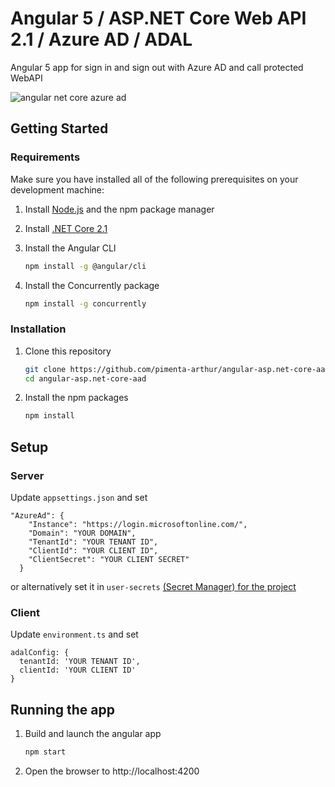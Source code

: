 # Angular 5 / ASP.NET Core Web API 2.1 / Azure AD / ADAL

Angular 5 app for sign in and sign out with Azure AD and call protected WebAPI

![angular net core azure ad](https://user-images.githubusercontent.com/17882425/50479338-3558ed00-09bd-11e9-93ac-9b3092cf5b21.png)

## Getting Started

### Requirements
Make sure you have installed all of the following prerequisites on your development machine:

1. Install [Node.js](https://nodejs.org/en/) and the npm package manager
2. Install [.NET Core 2.1](https://www.microsoft.com/net/download)
3. Install the Angular CLI

    ```bash
    npm install -g @angular/cli
    ```
    
4. Install the Concurrently package

    ```bash
    npm install -g concurrently
    ```

### Installation
1. Clone this repository

    ```bash
    git clone https://github.com/pimenta-arthur/angular-asp.net-core-aad.git
    cd angular-asp.net-core-aad
    ```

1. Install the npm packages

    ```bash
    npm install
    ```
    
## Setup

### Server
Update `appsettings.json` and set 
```
"AzureAd": {
    "Instance": "https://login.microsoftonline.com/",
    "Domain": "YOUR DOMAIN",
    "TenantId": "YOUR TENANT ID",
    "ClientId": "YOUR CLIENT ID",
    "ClientSecret": "YOUR CLIENT SECRET"
  }
```
or alternatively set it in `user-secrets` [(Secret Manager) for the project](https://docs.microsoft.com/en-us/aspnet/core/security/app-secrets#secret-manage) 

### Client
Update `environment.ts` and set
```
adalConfig: {
  tenantId: 'YOUR TENANT ID',
  clientId: 'YOUR CLIENT ID'
}
```

## Running the app

1. Build and launch the angular app

    ``` bash
    npm start
    ```

2. Open the browser to http://localhost:4200
